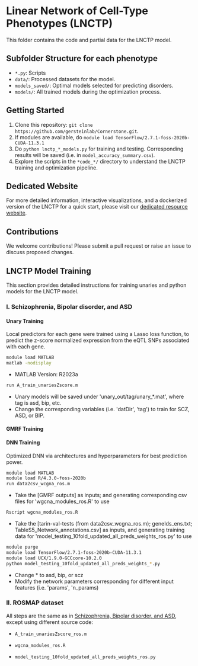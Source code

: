 # Linear Network of Cell-Type Phenotypes (LNCTP) 

This folder contains the code and partial data for the LNCTP model.


## Subfolder Structure for each phenotype

- `*.py`:  Scripts
- `data/`: Processed datasets for the model.
- `models_saved/`: Optimal models selected for predicting disorders.
- `models/`: All trained models during the optimization process.

## Getting Started

1. Clone this repository: `git clone https://github.com/gersteinlab/Cornerstone.git`.
2. If modules are available, do `module load TensorFlow/2.7.1-foss-2020b-CUDA-11.3.1`
3. Do `python lnctp_*_models.py` for training and testing. Corresponding results will be saved (i.e. in `model_accuracy_summary.csv`).
4. Explore the scripts in the `*code_*/` directory to understand the LNCTP training and optimization pipeline.

## Dedicated Website

For more detailed information, interactive visualizations, and a dockerized version of the LNCTP for a quick start, please visit our [dedicated resource website](http://brainscope.psychencode.org/).

## Contributions

We welcome contributions! Please submit a pull request or raise an issue to discuss proposed changes.

## LNCTP Model Training

This section provides detailed instructions for training unaries and python models for the LNCTP model.

### I. Schizophrenia, Bipolar disorder, and ASD

#### Unary Training
Local predictors for each gene were trained using a Lasso loss function, to predict the z-score normalized expression from the eQTL SNPs associated with each gene.

```bash
module load MATLAB
matlab -nodisplay
```
- MATLAB Version: R2023a

```bash
run A_train_unariesZscore.m
```
- Unary models will be saved under 'unary_out/tag/unary_*.mat', where tag is asd, bip, etc.
- Change the corresponding variables (i.e. 'datDir', 'tag') to train for SCZ, ASD, or BIP.

#### GMRF Training


#### DNN Training
Optimized DNN via architectures and hyperparameters for best prediction power.

```bash
module load MATLAB
module load R/4.3.0-foss-2020b
run data2csv_wcgna_ros.m
```
- Take the [GMRF outputs] as inputs; and generating corresponding csv files for 'wgcna_modules_ros.R' to use

```bash
Rscript wgcna_modules_ros.R
```
- Take the [tarin-val-tests (from data2csv_wcgna_ros.m); geneIds_ens.txt; TableS5_Network_annotations.csv] as inputs, and generating training data for 'model_testing_10fold_updated_all_preds_weights_ros.py' to use

```bash
module purge
module load TensorFlow/2.7.1-foss-2020b-CUDA-11.3.1
module load UCX/1.9.0-GCCcore-10.2.0
python model_testing_10fold_updated_all_preds_weights_*.py
```
- Change * to asd, bip, or scz
- Modify the network parameters corresponding for different input features (i.e. 'params', 'n_params)

### II. ROSMAP dataset

All steps are the same as in [Schizophrenia, Bipolar disorder, and ASD](#schizophrenia-bipolar-disorder-and-asd), except using different source code:
- `A_train_unariesZscore_ros.m`

- `wgcna_modules_ros.R`
- `model_testing_10fold_updated_all_preds_weights_ros.py`
